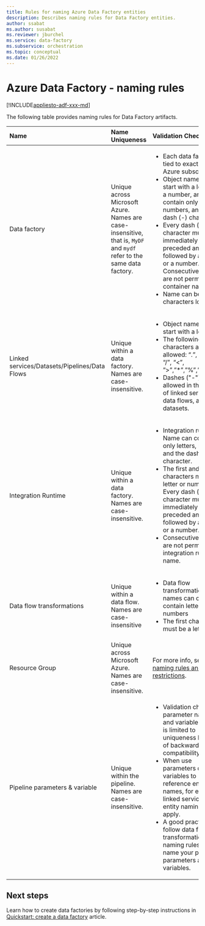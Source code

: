 ```yaml
---
title: Rules for naming Azure Data Factory entities 
description: Describes naming rules for Data Factory entities.
author: ssabat
ms.author: susabat
ms.reviewer: jburchel
ms.service: data-factory
ms.subservice: orchestration
ms.topic: conceptual
ms.date: 01/26/2022
---
```


# Azure Data Factory - naming rules

[!INCLUDE[appliesto-adf-xxx-md](includes/appliesto-adf-xxx-md.md)]

The following table provides naming rules for Data Factory artifacts.

| Name | Name Uniqueness | Validation Checks |
|:--- |:--- |:--- |
| Data factory | Unique across Microsoft Azure. Names are case-insensitive, that is, `MyDF` and `mydf` refer to the same data factory. |<ul><li>Each data factory is tied to exactly one Azure subscription.</li><li>Object names must start with a letter or a number, and can contain only letters, numbers, and the dash (-) character.</li><li>Every dash (-) character must be immediately preceded and followed by a letter or a number. Consecutive dashes are not permitted in container names.</li><li>Name can be 3-63 characters long.</li></ul> |
| Linked services/Datasets/Pipelines/Data Flows | Unique within a data factory. Names are case-insensitive. |<ul><li>Object names must start with a letter.</li><li>The following characters are not allowed: “.”, “+”, “?”, “/”, “<”, ”>”,”*”,”%”,”&”,”:”,”\\”</li><li>Dashes ("-") are not allowed in the names of linked services, data flows, and datasets.</li></ul>  |
| Integration Runtime |Unique within a data factory. Names are case-insensitive. |<ul><li>Integration runtime Name can contain only letters, numbers and the dash (-) character.</li><li>The first and last characters must be a letter or number. Every dash (-) character must be immediately preceded and followed by a letter or a number.</li><li>Consecutive dashes are not permitted in integration runtime name. </li></ul> |
| Data flow transformations | Unique within a data flow. Names are case-insensitive | <ul><li>Data flow transformation names can only contain letters and numbers</li><li>The first character must be a letter. </li></ul> |
| Resource Group |Unique across Microsoft Azure. Names are case-insensitive. | For more info, see [Azure naming rules and restrictions](/azure/cloud-adoption-framework/ready/azure-best-practices/naming-and-tagging#resource-naming). |
| Pipeline parameters & variable  |Unique within the pipeline. Names are case-insensitive. | <ul><li>Validation check on parameter names and variable names is limited to uniqueness because of backward compatibility reason.</li><li>When use parameters or variables to reference entity names, for example linked service, the entity naming rules apply.</li><li>A good practice is to follow data flow transformation naming rules to name your pipeline parameters and variables.</li></ul> |

## Next steps

Learn how to create data factories by following step-by-step instructions in [Quickstart: create a data factory](quickstart-create-data-factory-powershell.md) article. 
